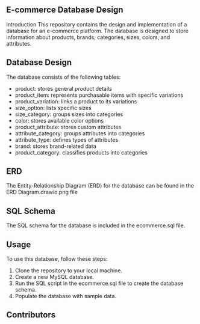 ## E-commerce Database Design
Introduction
This repository contains the design and implementation of a database for an e-commerce platform.
The database is designed to store information about products, brands, categories, sizes, colors, and attributes.
## Database Design
The database consists of the following tables:
* product: stores general product details 
* product_item: represents purchasable items with specific variations 
* product_variation: links a product to its variations
* size_option: lists specific sizes
* size_category: groups sizes into categories
* color: stores available color options
* product_attribute: stores custom attributes
* attribute_category: groups attributes into categories 
* attribute_type: defines types of attributes
* brand: stores brand-related data
* product_category: classifies products into categories
## ERD
The Entity-Relationship Diagram (ERD) for the database can be found in the ERD Diagram.drawio.png file
## SQL Schema
The SQL schema for the database is included in the ecommerce.sql file.
## Usage
To use this database, follow these steps:
1. Clone the repository to your local machine.
2. Create a new MySQL database.
3. Run the SQL script in the ecommerce.sql file to create the database schema.
4. Populate the database with sample data.
## Contributors

